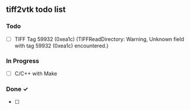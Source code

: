 ## tiff2vtk todo list

### Todo

- [ ] TIFF Tag 59932 (0xea1c) (TIFFReadDirectory: Warning, Unknown field with tag 59932 (0xea1c) encountered.)

### In Progress

- [ ] C/C++ with Make

### Done ✓

- [ ]
